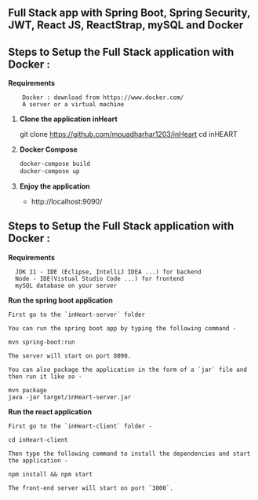 ## Full Stack app with Spring Boot, Spring Security, JWT, React JS, ReactStrap, mySQL and Docker



## Steps to Setup the Full Stack application with Docker :

  **Requirements**

	    Docker : download from https://www.docker.com/
	    A server or a virtual machine
	

1. **Clone the application inHeart**

	git clone https://github.com/mouadharhar1203/inHeart
	cd inHEART

2. **Docker Compose**

      ```bash
      docker-compose build
      docker-compose up
      ```


3. **Enjoy the application**

	+ http://localhost:9090/


## Steps to Setup the Full Stack application with Docker :

  **Requirements**

      JDK 11 - IDE (Eclipse, IntelliJ IDEA ...) for backend
      Node - IDE(Vistual Studio Code ...) for frontend
      mySQL database on your server
	
**Run the spring boot application**
	
	First go to the `inHeart-server` folder 
	
	You can run the spring boot app by typing the following command -

	mvn spring-boot:run

	The server will start on port 8090.

	You can also package the application in the form of a `jar` file and then run it like so -

	mvn package
	java -jar target/inHeart-server.jar

**Run the react application**

	First go to the `inHeart-client` folder -

	cd inHeart-client

	Then type the following command to install the dependencies and start the application -

	npm install && npm start

	The front-end server will start on port `3000`.
